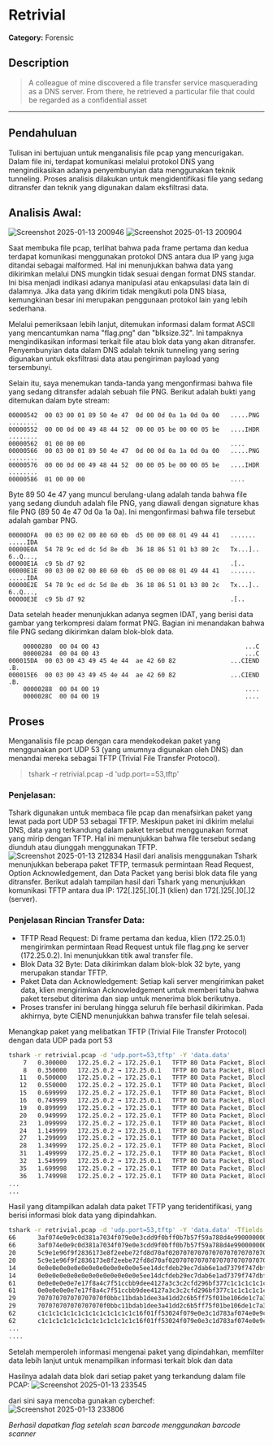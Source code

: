 # Retrivial

**Category:** Forensic

## Description
>A colleague of mine discovered a file transfer service masquerading as a DNS server. From there, he retrieved a particular file that could be regarded as a confidential asset
--------------------------------------------------------------------------------------------------------------------------------------------------------------------------------------------------------------------------------------------------------------------------------------------------------------------------------------------------------------------------------------------------------------------------------------------------------------
## Pendahuluan
Tulisan ini bertujuan untuk menganalisis file pcap yang mencurigakan. Dalam file ini, terdapat komunikasi melalui protokol DNS yang mengindikasikan adanya penyembunyian data menggunakan teknik tunneling. Proses analisis dilakukan untuk mengidentifikasi file yang sedang ditransfer dan teknik yang digunakan dalam eksfiltrasi data.

## Analisis Awal:

![Screenshot 2025-01-13 200946](https://github.com/user-attachments/assets/c827b0e8-bcc6-447e-8ad4-13ed91074de4)
![Screenshot 2025-01-13 200904](https://github.com/user-attachments/assets/6a7eab4c-cfdb-4d40-b0b7-9d360eb48caa)

Saat membuka file pcap, terlihat bahwa pada frame pertama dan kedua terdapat komunikasi menggunakan protokol DNS antara dua IP yang juga ditandai sebagai malformed. Hal ini menunjukkan bahwa data yang dikirimkan melalui DNS mungkin tidak sesuai dengan format DNS standar. Ini bisa menjadi indikasi adanya manipulasi atau enkapsulasi data lain di dalamnya. Jika data yang dikirim tidak mengikuti pola DNS biasa, kemungkinan besar ini merupakan penggunaan protokol lain yang lebih sederhana.

Melalui pemeriksaan lebih lanjut, ditemukan informasi dalam format ASCII yang mencantumkan nama "flag.png" dan "blksize.32". Ini tampaknya mengindikasikan informasi terkait file atau blok data yang akan ditransfer. Penyembunyian data dalam DNS adalah teknik tunneling yang sering digunakan untuk eksfiltrasi data atau pengiriman payload yang tersembunyi.

Selain itu, saya menemukan tanda-tanda yang mengonfirmasi bahwa file yang sedang ditransfer adalah sebuah file PNG. Berikut adalah bukti yang ditemukan dalam byte stream:
```
00000542  00 03 00 01 89 50 4e 47  0d 00 0d 0a 1a 0d 0a 00   .....PNG ........
00000552  00 00 0d 00 49 48 44 52  00 00 05 be 00 00 05 be   ....IHDR ........
00000562  01 00 00 00                                        ....
00000566  00 03 00 01 89 50 4e 47  0d 00 0d 0a 1a 0d 0a 00   .....PNG ........
00000576  00 00 0d 00 49 48 44 52  00 00 05 be 00 00 05 be   ....IHDR ........
00000586  01 00 00 00                                        ....
```
Byte 89 50 4e 47 yang muncul berulang-ulang adalah tanda bahwa file yang sedang diunduh adalah file PNG, yang diawali dengan signature khas file PNG (89 50 4e 47 0d 0a 1a 0a). Ini mengonfirmasi bahwa file tersebut adalah gambar PNG.

```
00000DFA  00 03 00 02 00 80 60 0b  d5 00 00 08 01 49 44 41   ....... .....IDA
00000E0A  54 78 9c ed dc 5d 8e db  36 18 86 51 01 b3 80 2c   Tx...].. 6..Q...,
00000E1A  c9 5b d7 92                                        .[..
00000E1E  00 03 00 02 00 80 60 0b  d5 00 00 08 01 49 44 41   ....... .....IDA
00000E2E  54 78 9c ed dc 5d 8e db  36 18 86 51 01 b3 80 2c   Tx...].. 6..Q...,
00000E3E  c9 5b d7 92                                        .[..
```
Data setelah header menunjukkan adanya segmen IDAT, yang berisi data gambar yang terkompresi dalam format PNG. Bagian ini menandakan bahwa file PNG sedang dikirimkan dalam blok-blok data.
```
    00000280  00 04 00 43                                        ...C
    00000284  00 04 00 43                                        ...C
000015DA  00 03 00 43 49 45 4e 44  ae 42 60 82               ...CIEND .B.
000015E6  00 03 00 43 49 45 4e 44  ae 42 60 82               ...CIEND .B.
    00000288  00 04 00 19                                        ....
    0000028C  00 04 00 19                                        ....
```

## Proses
Menganalisis file pcap dengan cara mendekodekan paket yang menggunakan port UDP 53 (yang umumnya digunakan oleh DNS) dan menandai mereka sebagai TFTP (Trivial File Transfer Protocol).

>tshark -r retrivial.pcap -d 'udp.port==53,tftp'

### Penjelasan:
Tshark digunakan untuk membaca file pcap dan menafsirkan paket yang lewat pada port UDP 53 sebagai TFTP. Meskipun paket ini dikirim melalui DNS, data yang terkandung dalam paket tersebut menggunakan format yang mirip dengan TFTP. Hal ini menunjukkan bahwa file tersebut sedang diunduh atau diunggah menggunakan TFTP.
![Screenshot 2025-01-13 212834](https://github.com/user-attachments/assets/0ba230a4-5966-4168-b4bf-ceee949d5f6b)
Hasil dari analisis menggunakan Tshark menunjukkan beberapa paket TFTP, termasuk permintaan Read Request, Option Acknowledgement, dan Data Packet yang berisi blok data file yang ditransfer. Berikut adalah tampilan hasil dari Tshark yang menunjukkan komunikasi TFTP antara dua IP: 172[.]25[.]0[.]1 (klien) dan 172[.]25[.]0[.]2 (server).

### Penjelasan Rincian Transfer Data:
- TFTP Read Request: Di frame pertama dan kedua, klien (172.25.0.1) mengirimkan permintaan Read Request untuk file flag.png ke server (172.25.0.2). Ini menunjukkan titik awal transfer file.
- Blok Data 32 Byte: Data dikirimkan dalam blok-blok 32 byte, yang merupakan standar TFTP.
- Paket Data dan Acknowledgement: Setiap kali server mengirimkan paket data, klien mengirimkan Acknowledgement untuk memberi tahu bahwa paket tersebut diterima dan siap untuk menerima blok berikutnya.
- Proses transfer ini berulang hingga seluruh file berhasil dikirimkan. Pada akhirnya, byte CIEND menunjukkan bahwa transfer file telah selesai.

Menangkap paket yang melibatkan TFTP (Trivial File Transfer Protocol) dengan data UDP pada port 53

```bash
tshark -r retrivial.pcap -d 'udp.port=53,tftp' -Y 'data.data'
    7   0.300000   172.25.0.2 → 172.25.0.1   TFTP 80 Data Packet, Block: 66
    8   0.350000   172.25.0.2 → 172.25.0.1   TFTP 80 Data Packet, Block: 66
   11   0.500000   172.25.0.2 → 172.25.0.1   TFTP 80 Data Packet, Block: 20
   12   0.550000   172.25.0.2 → 172.25.0.1   TFTP 80 Data Packet, Block: 20
   15   0.699999   172.25.0.2 → 172.25.0.1   TFTP 80 Data Packet, Block: 14
   16   0.749999   172.25.0.2 → 172.25.0.1   TFTP 80 Data Packet, Block: 14
   19   0.899999   172.25.0.2 → 172.25.0.1   TFTP 80 Data Packet, Block: 61
   20   0.949999   172.25.0.2 → 172.25.0.1   TFTP 80 Data Packet, Block: 61
   23   1.099999   172.25.0.2 → 172.25.0.1   TFTP 80 Data Packet, Block: 29
   24   1.149999   172.25.0.2 → 172.25.0.1   TFTP 80 Data Packet, Block: 29
   27   1.299999   172.25.0.2 → 172.25.0.1   TFTP 80 Data Packet, Block: 62
   28   1.349999   172.25.0.2 → 172.25.0.1   TFTP 80 Data Packet, Block: 62
   31   1.499999   172.25.0.2 → 172.25.0.1   TFTP 80 Data Packet, Block: 63
   32   1.549999   172.25.0.2 → 172.25.0.1   TFTP 80 Data Packet, Block: 63
   35   1.699998   172.25.0.2 → 172.25.0.1   TFTP 80 Data Packet, Block: 40
   36   1.749998   172.25.0.2 → 172.25.0.1   TFTP 80 Data Packet, Block: 40
...
...
```
Hasil yang ditampilkan adalah data paket TFTP yang teridentifikasi, yang berisi informasi blok data yang dipindahkan.
```bash
tshark -r retrivial.pcap -d 'udp.port=53,tftp' -Y 'data.data' -Tfields -e tftp.block -e data.data
66      3af074e0e9c0d381a7034f079e0e3cdd9f0bff0b7b57f59a788d4e9900000000
66      3af074e0e9c0d381a7034f079e0e3cdd9f0bff0b7b57f59a788d4e9900000000
20      5c9e1e96f9f2836173e8f2eebe72fd8d70af0207070707070707070707070707
20      5c9e1e96f9f2836173e8f2eebe72fd8d70af0207070707070707070707070707
14      0e0e0e0e0e0e0e0e0e0e0e0e0e0e5ee14dcfdeb29ec7dab6e1ad7379f747dbf9
14      0e0e0e0e0e0e0e0e0e0e0e0e0e0e5ee14dcfdeb29ec7dab6e1ad7379f747dbf9
61      0e0e0e0e0e7e17f8a4c7f51ccbb9dee4127a3c3c2cfd296bf377c1c1c1c1c1c1
61      0e0e0e0e0e7e17f8a4c7f51ccbb9dee4127a3c3c2cfd296bf377c1c1c1c1c1c1
29      707070707070707070f0bbc11bdab1dee3a41dd2c6b5ff75f01be106de1c7a30
29      707070707070707070f0bbc11bdab1dee3a41dd2c6b5ff75f01be106de1c7a30
62      c1c1c1c1c1c1c1c1c1c1c1c1c1c16f01ff53024f079e0e3c1d783af074e0e9c0
62      c1c1c1c1c1c1c1c1c1c1c1c1c1c16f01ff53024f079e0e3c1d783af074e0e9c0
...
....
```
Setelah memperoleh informasi mengenai paket yang dipindahkan, memfilter data lebih lanjut untuk menampilkan informasi terkait blok dan data

Hasilnya adalah data blok dari setiap paket yang terkandung dalam file PCAP:
![Screenshot 2025-01-13 233545](https://github.com/user-attachments/assets/92d0afe4-93af-43c8-acfe-a2c80c331489)

dari sini saya mencoba gunakan cyberchef:
![Screenshot 2025-01-13 233806](https://github.com/user-attachments/assets/9ed1ca5e-916b-47af-b47a-91d1241b5e0d)

*Berhasil dapatkan flag setelah scan barcode menggunakan barcode scanner*
